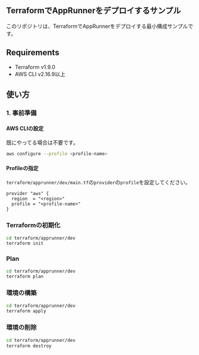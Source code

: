 ## TerraformでAppRunnerをデプロイするサンプル
このリポジトリは、TerraformでAppRunnerをデプロイする最小構成サンプルです。

## Requirements

- Terraform v1.9.0
- AWS CLI v2.16.9以上

## 使い方
### 1. 事前準備
#### AWS CLIの設定
既にやってる場合は不要です。

```bash
aws configure --profile <profile-name>
```

#### Profileの指定
`terraform/apprunner/dev/main.tf`の`provider`の`profile`を設定してください。

```hcl
provider "aws" {
  region  = "<region>"
  profile = "<profile-name>"
}
```

### Terraformの初期化
```bash
cd terraform/apprunner/dev
terraform init
```

### Plan

```bash
cd terraform/apprunner/dev
terraform plan
```

### 環境の構築

```bash
cd terraform/apprunner/dev
terraform apply
```

### 環境の削除

```bash
cd terraform/apprunner/dev
terraform destroy
```
